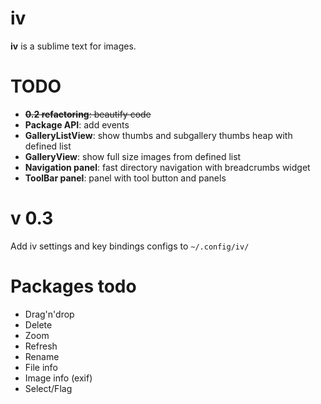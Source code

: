 iv
==

__iv__ is a sublime text for images.


TODO
==

* ~~**0.2 refactoring**: beautify code~~
* **Package API**: add events
* **GalleryListView**: show thumbs and subgallery thumbs heap with defined list
* **GalleryView**: show full size images from defined list
* **Navigation panel**: fast directory navigation with breadcrumbs widget
* **ToolBar panel**: panel with tool button and panels

v 0.3
==

Add iv settings and key bindings configs to `~/.config/iv/`


Packages todo
===

* Drag'n'drop
* Delete
* Zoom
* Refresh
* Rename
* File info
* Image info (exif)
* Select/Flag
